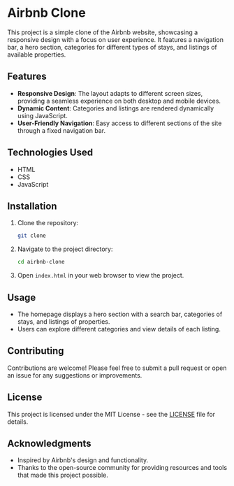 # Airbnb Clone

This project is a simple clone of the Airbnb website, showcasing a responsive design with a focus on user experience. It features a navigation bar, a hero section, categories for different types of stays, and listings of available properties.

## Features

- **Responsive Design**: The layout adapts to different screen sizes, providing a seamless experience on both desktop and mobile devices.
- **Dynamic Content**: Categories and listings are rendered dynamically using JavaScript.
- **User-Friendly Navigation**: Easy access to different sections of the site through a fixed navigation bar.

## Technologies Used

- HTML
- CSS
- JavaScript

## Installation

1. Clone the repository:
   ```bash
   git clone 
   ```
2. Navigate to the project directory:
   ```bash
   cd airbnb-clone
   ```
3. Open `index.html` in your web browser to view the project.

## Usage

- The homepage displays a hero section with a search bar, categories of stays, and listings of properties.
- Users can explore different categories and view details of each listing.

## Contributing

Contributions are welcome! Please feel free to submit a pull request or open an issue for any suggestions or improvements.

## License

This project is licensed under the MIT License - see the [LICENSE](LICENSE) file for details.

## Acknowledgments

- Inspired by Airbnb's design and functionality.
- Thanks to the open-source community for providing resources and tools that made this project possible.
